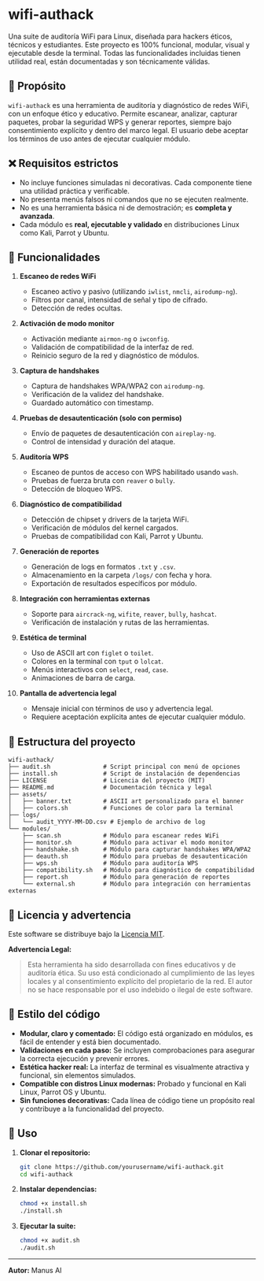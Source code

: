 # wifi-authack

Una suite de auditoría WiFi para Linux, diseñada para hackers éticos, técnicos y estudiantes. Este proyecto es 100% funcional, modular, visual y ejecutable desde la terminal. Todas las funcionalidades incluidas tienen utilidad real, están documentadas y son técnicamente válidas.

## 🎯 Propósito

`wifi-authack` es una herramienta de auditoría y diagnóstico de redes WiFi, con un enfoque ético y educativo. Permite escanear, analizar, capturar paquetes, probar la seguridad WPS y generar reportes, siempre bajo consentimiento explícito y dentro del marco legal. El usuario debe aceptar los términos de uso antes de ejecutar cualquier módulo.

## ❌ Requisitos estrictos

*   No incluye funciones simuladas ni decorativas. Cada componente tiene una utilidad práctica y verificable.
*   No presenta menús falsos ni comandos que no se ejecuten realmente.
*   No es una herramienta básica ni de demostración; es **completa y avanzada**.
*   Cada módulo es **real, ejecutable y validado** en distribuciones Linux como Kali, Parrot y Ubuntu.

## 🧰 Funcionalidades

1.  **Escaneo de redes WiFi**
    *   Escaneo activo y pasivo (utilizando `iwlist`, `nmcli`, `airodump-ng`).
    *   Filtros por canal, intensidad de señal y tipo de cifrado.
    *   Detección de redes ocultas.

2.  **Activación de modo monitor**
    *   Activación mediante `airmon-ng` o `iwconfig`.
    *   Validación de compatibilidad de la interfaz de red.
    *   Reinicio seguro de la red y diagnóstico de módulos.

3.  **Captura de handshakes**
    *   Captura de handshakes WPA/WPA2 con `airodump-ng`.
    *   Verificación de la validez del handshake.
    *   Guardado automático con timestamp.

4.  **Pruebas de desautenticación (solo con permiso)**
    *   Envío de paquetes de desautenticación con `aireplay-ng`.
    *   Control de intensidad y duración del ataque.

5.  **Auditoría WPS**
    *   Escaneo de puntos de acceso con WPS habilitado usando `wash`.
    *   Pruebas de fuerza bruta con `reaver` o `bully`.
    *   Detección de bloqueo WPS.

6.  **Diagnóstico de compatibilidad**
    *   Detección de chipset y drivers de la tarjeta WiFi.
    *   Verificación de módulos del kernel cargados.
    *   Pruebas de compatibilidad con Kali, Parrot y Ubuntu.

7.  **Generación de reportes**
    *   Generación de logs en formatos `.txt` y `.csv`.
    *   Almacenamiento en la carpeta `/logs/` con fecha y hora.
    *   Exportación de resultados específicos por módulo.

8.  **Integración con herramientas externas**
    *   Soporte para `aircrack-ng`, `wifite`, `reaver`, `bully`, `hashcat`.
    *   Verificación de instalación y rutas de las herramientas.

9.  **Estética de terminal**
    *   Uso de ASCII art con `figlet` o `toilet`.
    *   Colores en la terminal con `tput` o `lolcat`.
    *   Menús interactivos con `select`, `read`, `case`.
    *   Animaciones de barra de carga.

10. **Pantalla de advertencia legal**
    *   Mensaje inicial con términos de uso y advertencia legal.
    *   Requiere aceptación explícita antes de ejecutar cualquier módulo.

## 📁 Estructura del proyecto

```
wifi-authack/
├── audit.sh               # Script principal con menú de opciones
├── install.sh             # Script de instalación de dependencias
├── LICENSE                # Licencia del proyecto (MIT)
├── README.md              # Documentación técnica y legal
├── assets/
│   ├── banner.txt         # ASCII art personalizado para el banner
│   ├── colors.sh          # Funciones de color para la terminal
├── logs/
│   └── audit_YYYY-MM-DD.csv # Ejemplo de archivo de log
└── modules/
    ├── scan.sh            # Módulo para escanear redes WiFi
    ├── monitor.sh         # Módulo para activar el modo monitor
    ├── handshake.sh       # Módulo para capturar handshakes WPA/WPA2
    ├── deauth.sh          # Módulo para pruebas de desautenticación
    ├── wps.sh             # Módulo para auditoría WPS
    ├── compatibility.sh   # Módulo para diagnóstico de compatibilidad
    ├── report.sh          # Módulo para generación de reportes
    └── external.sh        # Módulo para integración con herramientas externas
```

## 🧾 Licencia y advertencia

Este software se distribuye bajo la [Licencia MIT](LICENSE).

**Advertencia Legal:**

> Esta herramienta ha sido desarrollada con fines educativos y de auditoría ética. Su uso está condicionado al cumplimiento de las leyes locales y al consentimiento explícito del propietario de la red. El autor no se hace responsable por el uso indebido o ilegal de este software.

## 🧠 Estilo del código

*   **Modular, claro y comentado:** El código está organizado en módulos, es fácil de entender y está bien documentado.
*   **Validaciones en cada paso:** Se incluyen comprobaciones para asegurar la correcta ejecución y prevenir errores.
*   **Estética hacker real:** La interfaz de terminal es visualmente atractiva y funcional, sin elementos simulados.
*   **Compatible con distros Linux modernas:** Probado y funcional en Kali Linux, Parrot OS y Ubuntu.
*   **Sin funciones decorativas:** Cada línea de código tiene un propósito real y contribuye a la funcionalidad del proyecto.

## 🚀 Uso

1.  **Clonar el repositorio:**
    ```bash
    git clone https://github.com/yourusername/wifi-authack.git
    cd wifi-authack
    ```
2.  **Instalar dependencias:**
    ```bash
    chmod +x install.sh
    ./install.sh
    ```
3.  **Ejecutar la suite:**
    ```bash
    chmod +x audit.sh
    ./audit.sh
    ```

---

**Autor:** Manus AI

